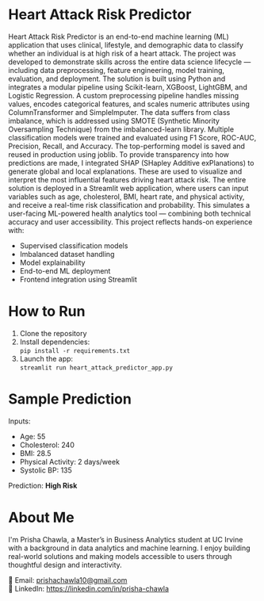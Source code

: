 # Heart Attack Risk Predictor
Heart Attack Risk Predictor is an end-to-end machine learning (ML) application that uses clinical, lifestyle, and demographic data to classify whether an individual is at high risk of a heart attack. The project was developed to demonstrate skills across the entire data science lifecycle — including data preprocessing, feature engineering, model training, evaluation, and deployment.
The solution is built using Python and integrates a modular pipeline using Scikit-learn, XGBoost, LightGBM, and Logistic Regression. A custom preprocessing pipeline handles missing values, encodes categorical features, and scales numeric attributes using ColumnTransformer and SimpleImputer. The data suffers from class imbalance, which is addressed using SMOTE (Synthetic Minority Oversampling Technique) from the imbalanced-learn library.
Multiple classification models were trained and evaluated using F1 Score, ROC-AUC, Precision, Recall, and Accuracy. The top-performing model is saved and reused in production using joblib.
To provide transparency into how predictions are made, I integrated SHAP (SHapley Additive exPlanations) to generate global and local explanations. These are used to visualize and interpret the most influential features driving heart attack risk.
The entire solution is deployed in a Streamlit web application, where users can input variables such as age, cholesterol, BMI, heart rate, and physical activity, and receive a real-time risk classification and probability. This simulates a user-facing ML-powered health analytics tool — combining both technical accuracy and user accessibility.
This project reflects hands-on experience with:
* Supervised classification models
* Imbalanced dataset handling
* Model explainability
* End-to-end ML deployment
* Frontend integration using Streamlit

# How to Run
1. Clone the repository  
2. Install dependencies:  
   `pip install -r requirements.txt`  
3. Launch the app:  
   `streamlit run heart_attack_predictor_app.py`

# Sample Prediction
Inputs:
- Age: 55
- Cholesterol: 240
- BMI: 28.5
- Physical Activity: 2 days/week
- Systolic BP: 135

Prediction: **High Risk**

# About Me
I'm Prisha Chawla, a Master’s in Business Analytics student at UC Irvine with a background in data analytics and machine learning. I enjoy building real-world solutions and making models accessible to users through thoughtful design and interactivity.

📧 Email: prishachawla10@gmail.com  
🔗 LinkedIn: https://linkedin.com/in/prisha-chawla  
